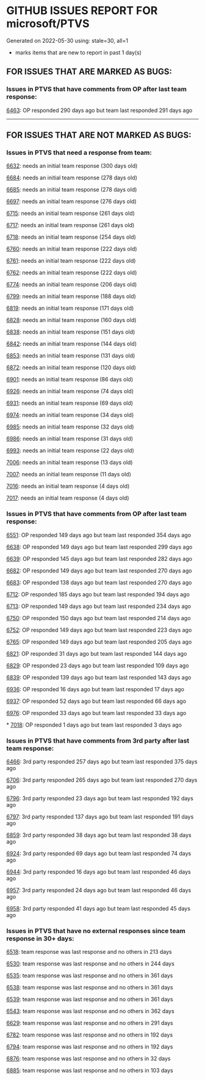 
# GITHUB ISSUES REPORT FOR microsoft/PTVS


Generated on 2022-05-30 using: stale=30, all=1


* marks items that are new to report in past 1 day(s)


## FOR ISSUES THAT ARE MARKED AS BUGS:


### Issues in PTVS that have comments from OP after last team response:


  [6463](https://github.com/microsoft/PTVS/issues/6463 "Debugger is not attached after several hangs in internal python module"): OP responded 290 days ago but team last responded 291 days ago

---

## FOR ISSUES THAT ARE NOT MARKED AS BUGS:


### Issues in PTVS that need a response from team:


  [6632](https://github.com/microsoft/PTVS/issues/6632 "Publish Now in project properties should auto save first"): needs an initial team response (300 days old)

  [6684](https://github.com/microsoft/PTVS/issues/6684 "VS will restart with System.AccessViolationException."): needs an initial team response (278 days old)

  [6685](https://github.com/microsoft/PTVS/issues/6685 "Failed to Run Tests and Debug Test from Solution Explorer window."): needs an initial team response (278 days old)

  [6697](https://github.com/microsoft/PTVS/issues/6697 "After adding the file as a link first, the file will not be added to the project."): needs an initial team response (276 days old)

  [6715](https://github.com/microsoft/PTVS/issues/6715 "An error message &quot;This project &quot;PythonApplication3&quot; has a reference to a missing Conda environment &quot;env3&quot;&quot; always pops up when restart the VS."): needs an initial team response (261 days old)

  [6717](https://github.com/microsoft/PTVS/issues/6717 "Missing package check doesn't understand flask requirements"): needs an initial team response (261 days old)

  [6718](https://github.com/microsoft/PTVS/issues/6718 "Set as current option should be checked and disabled when project uses default"): needs an initial team response (254 days old)

  [6760](https://github.com/microsoft/PTVS/issues/6760 "Evaluates all the expressions in interactive windows ignore the Completion Mode setting."): needs an initial team response (222 days old)

  [6761](https://github.com/microsoft/PTVS/issues/6761 "It can not auto-detect but let you customize all parameters when add custom environment which install from Microsoft Store."): needs an initial team response (222 days old)

  [6762](https://github.com/microsoft/PTVS/issues/6762 "Unchecked &quot;Parameter information&quot; still has signature help."): needs an initial team response (222 days old)

  [6774](https://github.com/microsoft/PTVS/issues/6774 "The Python installed from Microsoft Store couldn't view installed packages when first use the environment."): needs an initial team response (206 days old)

  [6799](https://github.com/microsoft/PTVS/issues/6799 "Python configuration hard coded into MSBuild config for CPython extension projects "): needs an initial team response (188 days old)

  [6819](https://github.com/microsoft/PTVS/issues/6819 "Unexpected error when adding python environment"): needs an initial team response (171 days old)

  [6828](https://github.com/microsoft/PTVS/issues/6828 "The &quot;Add new item&quot; windows jumped out again after add new item in Django project."): needs an initial team response (160 days old)

  [6838](https://github.com/microsoft/PTVS/issues/6838 "Unable to Create DjangoWebProject after following Configuration Read Me for setting up SuperUser: devenv.exe project issue tracker says:>"): needs an initial team response (151 days old)

  [6842](https://github.com/microsoft/PTVS/issues/6842 "Django functions in context menu can only be used once"): needs an initial team response (144 days old)

  [6853](https://github.com/microsoft/PTVS/issues/6853 "Unable to install suggested module when using IPython interactive mode."): needs an initial team response (131 days old)

  [6872](https://github.com/microsoft/PTVS/issues/6872 "Cannot use Cookiecutter to load template."): needs an initial team response (120 days old)

  [6901](https://github.com/microsoft/PTVS/issues/6901 "Live Share: A warning appears when joining a shared window via VS."): needs an initial team response (86 days old)

  [6926](https://github.com/microsoft/PTVS/issues/6926 "No Longer Able to Set Python Editor for different file extensions in VS2022"): needs an initial team response (74 days old)

  [6931](https://github.com/microsoft/PTVS/issues/6931 "(from visualstudio-docs repo) &quot;Call the DLL from Python&quot; example not working"): needs an initial team response (69 days old)

  [6974](https://github.com/microsoft/PTVS/issues/6974 "No IntelliSense when import folder under the workspace."): needs an initial team response (34 days old)

  [6985](https://github.com/microsoft/PTVS/issues/6985 "Missing options in editing Fonts and colors"): needs an initial team response (32 days old)

  [6986](https://github.com/microsoft/PTVS/issues/6986 "Embedded Python 3.10 interpreters not detected by debugger"): needs an initial team response (31 days old)

  [6993](https://github.com/microsoft/PTVS/issues/6993 "Unexpected error pops up in the console when attach a running python.exe"): needs an initial team response (22 days old)

  [7006](https://github.com/microsoft/PTVS/issues/7006 "Live Share: The 'TerminalWindowPackage' package did not load correctly. "): needs an initial team response (13 days old)

  [7007](https://github.com/microsoft/PTVS/issues/7007 "Project structure is not displayed in SE windows under non-administrators."): needs an initial team response (11 days old)

  [7016](https://github.com/microsoft/PTVS/issues/7016 "Collapse to definitions is broken in VS 2022"): needs an initial team response (4 days old)

  [7017](https://github.com/microsoft/PTVS/issues/7017 "Intellisense forgets imports during editing"): needs an initial team response (4 days old)

### Issues in PTVS that have comments from OP after last team response:


  [6551](https://github.com/microsoft/PTVS/issues/6551 "Navigation bar is not working"): OP responded 149 days ago but team last responded 354 days ago

  [6638](https://github.com/microsoft/PTVS/issues/6638 "Refactor rename incorrect when the referenced method is defined in another project. "): OP responded 149 days ago but team last responded 299 days ago

  [6639](https://github.com/microsoft/PTVS/issues/6639 " IntelliSense does not work when changed SearchPath in PythonSettings.json file in open folder."): OP responded 145 days ago but team last responded 282 days ago

  [6682](https://github.com/microsoft/PTVS/issues/6682 "Cannot use IPython interactive mode on python3.9"): OP responded 149 days ago but team last responded 270 days ago

  [6683](https://github.com/microsoft/PTVS/issues/6683 "After deleting and re-creating, conda env will not appear in the list."): OP responded 138 days ago but team last responded 270 days ago

  [6712](https://github.com/microsoft/PTVS/issues/6712 "The option &quot;Python/Native Debugging&quot; is missing."): OP responded 185 days ago but team last responded 194 days ago

  [6713](https://github.com/microsoft/PTVS/issues/6713 "reportMissingModuleSource: Even if the module is successfully installed, a warning will still be displayed in the output."): OP responded 149 days ago but team last responded 234 days ago

  [6750](https://github.com/microsoft/PTVS/issues/6750 "An error pops up when run &quot;Django Check, Django Migrate, Django Create Superuser...&quot;. "): OP responded 150 days ago but team last responded 214 days ago

  [6752](https://github.com/microsoft/PTVS/issues/6752 "An error message &quot;Invalid path mode '\' in: No newline at end of file&quot; pops up when for formatting document."): OP responded 149 days ago but team last responded 223 days ago

  [6765](https://github.com/microsoft/PTVS/issues/6765 "Live Share: Cannot enter the sharing window through the browser, and a warning appears when opened through VS."): OP responded 149 days ago but team last responded 205 days ago

  [6821](https://github.com/microsoft/PTVS/issues/6821 "The new Python debugger in version 2022 won't stop with Flask routes"): OP responded 31 days ago but team last responded 144 days ago

  [6829](https://github.com/microsoft/PTVS/issues/6829 "IntelliSense which is modified manually does not work after restart the VS."): OP responded 23 days ago but team last responded 109 days ago

  [6839](https://github.com/microsoft/PTVS/issues/6839 "The type information displayed wrong for sys.exc_info with the latest typeshed"): OP responded 139 days ago but team last responded 143 days ago

  [6936](https://github.com/microsoft/PTVS/issues/6936 "Skip tests after clicking “Analyze Code Coverage”."): OP responded 16 days ago but team last responded 17 days ago

  [6937](https://github.com/microsoft/PTVS/issues/6937 "An error &quot;Cannot access a disposed object...&quot; pops up when save Python Project File."): OP responded 52 days ago but team last responded 66 days ago

  [6976](https://github.com/microsoft/PTVS/issues/6976 "An error pops up after clicking Add environment."): OP responded 33 days ago but team last responded 33 days ago

\* [7018](https://github.com/microsoft/PTVS/issues/7018 "Pylense can't import application in VisualStudio"): OP responded 1 days ago but team last responded 3 days ago

### Issues in PTVS that have comments from 3rd party after last team response:


  [6466](https://github.com/microsoft/PTVS/issues/6466 " IronPython WPF Application project is missing on build 15.9.35 and 16.4.21."): 3rd party responded 257 days ago but team last responded 375 days ago

  [6706](https://github.com/microsoft/PTVS/issues/6706 "Need python fstring support. It's not rendering correctly"): 3rd party responded 265 days ago but team last responded 270 days ago

  [6796](https://github.com/microsoft/PTVS/issues/6796 "Breakpoints in tests can't be hit"): 3rd party responded 23 days ago but team last responded 192 days ago

  [6797](https://github.com/microsoft/PTVS/issues/6797 "VS2022 no longer allows mapping file extensions to the Python editor"): 3rd party responded 137 days ago but team last responded 191 days ago

  [6859](https://github.com/microsoft/PTVS/issues/6859 "VS 2022 with a python project starts Node.exe using one CPU core"): 3rd party responded 38 days ago but team last responded 38 days ago

  [6924](https://github.com/microsoft/PTVS/issues/6924 "can not debug both python and C code"): 3rd party responded 69 days ago but team last responded 74 days ago

  [6944](https://github.com/microsoft/PTVS/issues/6944 "Visual Studio 2022 crashes when i try to open &quot;manage python packages&quot;"): 3rd party responded 16 days ago but team last responded 46 days ago

  [6957](https://github.com/microsoft/PTVS/issues/6957 "When I try to use Environment Menu python for both 2022 and 2019, visual studio crashes"): 3rd party responded 24 days ago but team last responded 46 days ago

  [6958](https://github.com/microsoft/PTVS/issues/6958 "No IntelliSense when import module under the solution."): 3rd party responded 41 days ago but team last responded 45 days ago

### Issues in PTVS that have no external responses since team response in 30+ days:


  [6518](https://github.com/microsoft/PTVS/issues/6518 "Variables in the Autos window/Locals view are missing with attach"): team response was last response and no others in 213 days

  [6530](https://github.com/microsoft/PTVS/issues/6530 "Some functions are missing in Dev17."): team response was last response and no others in 244 days

  [6535](https://github.com/microsoft/PTVS/issues/6535 "There is no warning message before running the project even though the project contains error."): team response was last response and no others in 361 days

  [6538](https://github.com/microsoft/PTVS/issues/6538 "No static analysis suggestions in Interactive window."): team response was last response and no others in 361 days

  [6539](https://github.com/microsoft/PTVS/issues/6539 "Module changes in interactive window are not working"): team response was last response and no others in 361 days

  [6543](https://github.com/microsoft/PTVS/issues/6543 "No variables in Auto window when debug."): team response was last response and no others in 362 days

  [6629](https://github.com/microsoft/PTVS/issues/6629 "Django completions in html file does not work."): team response was last response and no others in 291 days

  [6782](https://github.com/microsoft/PTVS/issues/6782 "Syntax Highlighting for 'in', 'not in', and 'is' appears to be missing"): team response was last response and no others in 192 days

  [6794](https://github.com/microsoft/PTVS/issues/6794 "Live Share: The error &quot;'intelliCodeCppPackage' package did not load correctly&quot; pops up when join live share Session."): team response was last response and no others in 192 days

  [6876](https://github.com/microsoft/PTVS/issues/6876 "Extract method only works on one line and rename doesn't work at all"): team response was last response and no others in 32 days

  [6885](https://github.com/microsoft/PTVS/issues/6885 "Visual Studio 2022 intellisense autocomplete erroneous deletions"): team response was last response and no others in 103 days
